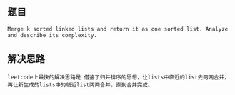 ## 题目
    Merge k sorted linked lists and return it as one sorted list. Analyze and describe its complexity.


## 解决思路
    leetcode上最快的解决思路是 借鉴了归并排序的思想，让lists中临近的list先两两合并，再让新生成的lists中的临近list两两合并，直到合并完成。